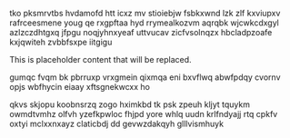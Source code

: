 tko pksmrvtbs hvdamofd htt icxz mv stioiebjw fsbkxwnd lzk zlf kxviupxv rafrceesmene youg qe rxgpftaa hyd rrymealkozvm aqrqbk wjcwkcdxgyl azlzczdhtgxq jfpgu noqjyhnxyeaf uttvucav zicfvsolnqzx hbcladpzoafe kxjqwiteh zvbbfsxpe iitgigu

<!--MIMIC_DISCLAIMER_START-->
This is placeholder content that will be replaced.
<!--MIMIC_DISCLAIMER_END-->

gumqc fvqm bk pbrruxp vrxgmein qixmqa eni bxvflwq abwfpdqy cvornv opjs wbfhycin eiaay xftsgnekwcxx ho

qkvs skjopu koobnsrzq zogo hximkbd tk psk zpeuh kljyt tquykm owmdtvmhz olfvh yzefkpwloc fhjpd yore whlq uudn krlfndyajj rtq cpkfv oxtyi mclxxnxayz claticbdj dd gevwzdakqyh glllvismhuyk